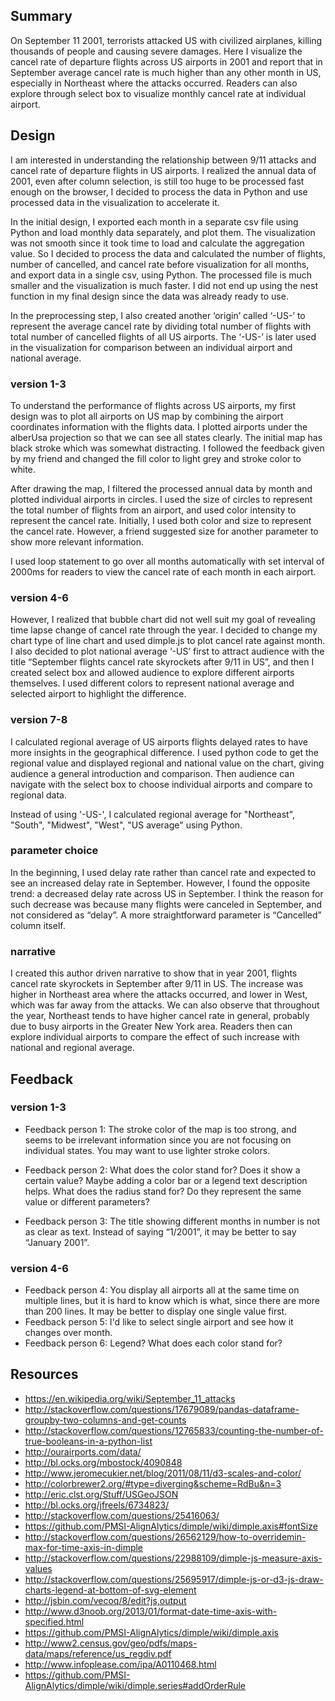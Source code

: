 ## Summary
On September 11 2001, terrorists attacked US with civilized airplanes, killing thousands of people and causing severe damages. Here I visualize the cancel rate of departure flights across US airports in 2001 and report that in September average cancel rate is much higher than any other month in US, especially in Northeast where the attacks occurred. Readers can also explore through select box to visualize monthly cancel rate at individual airport. 

## Design
I am interested in understanding the relationship between 9/11 attacks and cancel rate of departure flights in US airports. 
I realized the annual data of 2001, even after column selection, is still too huge to be processed fast enough on the browser, I decided to process the data in Python and use processed data in the visualization to accelerate it. 

In the initial design, I exported each month in a separate csv file using Python and load monthly data separately, and plot them. The visualization was not smooth since it took time to load and calculate the aggregation value. So I decided to process the data and calculated the number of flights, number of cancelled, and cancel rate before visualization for all months, and export data in a single csv, using Python. The processed file is much smaller and the visualization is much faster. I did not end up using the nest function in my final design since the data was already ready to use. 

In the preprocessing step, I also created another ‘origin’ called ‘-US-’ to represent the average cancel rate by dividing total number of flights with total number of cancelled flights of all US airports. The ‘-US-’ is later used in the visualization for comparison between an individual airport and national average. 

### version 1-3
To understand the performance of flights across US airports, my first design was to plot all airports on US map by combining the airport coordinates information with the flights data. I plotted airports under the alberUsa projection so that we can see all states clearly. The initial map has black stroke which was somewhat distracting. I followed the feedback given by my friend and changed the fill color to light grey and stroke color to white. 

After drawing the map, I filtered the processed annual data by month and plotted individual airports in circles.  I used the size of circles to represent the total number of flights from an airport, and used color intensity to represent the cancel rate. Initially, I used both color and size to represent the cancel rate. However, a friend suggested size for another parameter to show more relevant information. 

I used loop statement to go over all months automatically with set interval of 2000ms for readers to view the cancel rate of each month in each airport. 

### version 4-6
However, I realized that bubble chart did not well suit my goal of revealing time lapse change of cancel rate through the year. I decided to change my chart type of line chart and used dimple.js to plot cancel rate against month. I also decided to plot national average ‘-US’ first to attract audience with the title “September flights cancel rate skyrockets after 9/11 in US”, and then I created select box and allowed audience to explore different airports themselves. I used different colors to represent national average and selected airport to highlight the difference. 

### version 7-8
I calculated regional average of US airports flights delayed rates to have more insights in the geographical difference. I used python code to get the regional value and displayed regional and national value on the chart, giving audience a general introduction and comparison. Then audience can navigate with the select box to choose individual airports and compare to regional data. 

Instead of using '-US-', I calculated regional average for "Northeast", "South", "Midwest", "West", "US average" using Python. 

### parameter choice
In the beginning, I used delay rate rather than cancel rate and expected to see an increased delay rate in September. However, I found the opposite trend: a decreased delay rate across US in September. I think the reason for such decrease was because many flights were canceled in September, and not considered as “delay”. A more straightforward parameter is “Cancelled” column itself. 

### narrative
I created this author driven narrative to show that in year 2001, flights cancel rate skyrockets in September after 9/11 in US. The increase was higher in Northeast area where the attacks occurred, and lower in West, which was far away from the attacks. We can also observe that throughout the year, Northeast tends to have higher cancel rate in general, probably due to busy airports in the Greater New York area. Readers then can explore individual airports to compare the effect of such increase with national and regional average. 

## Feedback
### version 1-3
- Feedback person 1:
The stroke color of the map is too strong, and seems to be irrelevant information since you are not focusing on individual states. You may want to use lighter stroke colors. 

- Feedback person 2:
What does the color stand for? Does it show a certain value? Maybe adding a color bar or a legend text description helps. What does the radius stand for? Do they represent the same value or different parameters? 

- Feedback person 3:
The title showing different months in number is not as clear as text. Instead of saying “1/2001”, it may be better to say “January 2001”. 

### version 4-6
- Feedback person 4:
You display all airports all at the same time on multiple lines, but it is hard to know which is what, since there are more than 200 lines. It may be better to display one single value first.
- Feedback person 5:
I'd like to select single airport and see how it changes over month.
- Feedback person 6:
Legend? What does each color stand for? 

## Resources
- https://en.wikipedia.org/wiki/September_11_attacks
- http://stackoverflow.com/questions/17679089/pandas-dataframe-groupby-two-columns-and-get-counts
- http://stackoverflow.com/questions/12765833/counting-the-number-of-true-booleans-in-a-python-list
- http://ourairports.com/data/
- http://bl.ocks.org/mbostock/4090848
- http://www.jeromecukier.net/blog/2011/08/11/d3-scales-and-color/
- http://colorbrewer2.org/#type=diverging&scheme=RdBu&n=3
- http://eric.clst.org/Stuff/USGeoJSON
- http://bl.ocks.org/jfreels/6734823/
- http://stackoverflow.com/questions/25416063/
- https://github.com/PMSI-AlignAlytics/dimple/wiki/dimple.axis#fontSize
- http://stackoverflow.com/questions/26562129/how-to-overridemin-max-for-time-axis-in-dimple
- http://stackoverflow.com/questions/22988109/dimple-js-measure-axis-values
- http://stackoverflow.com/questions/25695917/dimple-js-or-d3-js-draw-charts-legend-at-bottom-of-svg-element
- http://jsbin.com/vecoq/8/edit?js,output
- http://www.d3noob.org/2013/01/format-date-time-axis-with-specified.html
- https://github.com/PMSI-AlignAlytics/dimple/wiki/dimple.axis
- http://www2.census.gov/geo/pdfs/maps-data/maps/reference/us_regdiv.pdf
- http://www.infoplease.com/ipa/A0110468.html
- https://github.com/PMSI-AlignAlytics/dimple/wiki/dimple.series#addOrderRule



